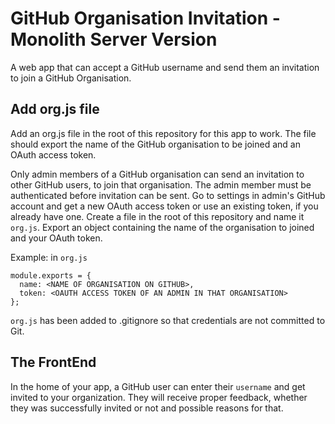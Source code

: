 # GitHub Organisation Invitation - Monolith Server Version

A web app that can accept a GitHub username and send them an invitation to join a GitHub Organisation.

## Add org.js file
Add an org.js file in the root of this repository for this app to work. The file should export the name of the GitHub organisation to be joined and an OAuth access token.

Only admin members of a GitHub organisation can send an invitation to other GitHub users, to join that organisation.
The admin member must be authenticated before invitation can be sent. Go to settings in admin's GitHub account and get a new OAuth access token or use an existing token, if you already have one. Create a file in the root of this repository and name it `org.js`.
Export an object containing the name of the organisation to joined and your OAuth token.

Example: in `org.js` 
```
module.exports = {
  name: <NAME OF ORGANISATION ON GITHUB>,
  token: <OAUTH ACCESS TOKEN OF AN ADMIN IN THAT ORGANISATION>
};
```

`org.js` has been added to .gitignore so that credentials are not committed to Git.

## The FrontEnd
In the home of your app, a GitHub user can enter their `username` and get invited to your organization. They will receive proper feedback, whether they was successfully invited or not and possible reasons for that.
